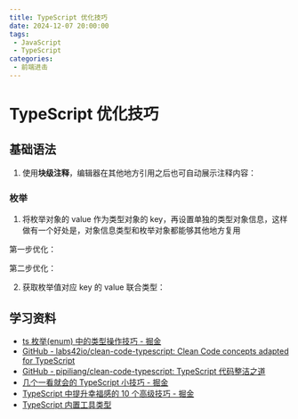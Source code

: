 ```yaml
---
title: TypeScript 优化技巧
date: 2024-12-07 20:00:00
tags:
 - JavaScript
 - TypeScript
categories:
 - 前端进击
---
```

# TypeScript 优化技巧
## 基础语法
1. 使用**块级注释**，编辑器在其他地方引用之后也可自动展示注释内容：
<CustomImage src='/growth-record/base/javascript/commonsummary.webp' />

### 枚举

1. 将枚举对象的 value 作为类型对象的 key，再设置单独的类型对象信息，这样做有一个好处是，对象信息类型和枚举对象都能够其他地方复用

<CustomImage src='/growth-record/base/javascript/tsopttrips01.webp' />

第一步优化：
<CustomImage src='/growth-record/base/javascript/tsopttrips02.webp' />

第二步优化：
<CustomImage src='/growth-record/base/javascript/tsopttrips03.webp' />

2. 获取枚举值对应 key 的 value 联合类型：
<CustomImage src='/growth-record/base/javascript/tsopttrips04.webp' />

## 学习资料
- [ts 枚举(enum) 中的类型操作技巧 - 掘金](https://juejin.cn/post/7073738558124589063)
- [GitHub - labs42io/clean-code-typescript: Clean Code concepts adapted for TypeScript](https://github.com/labs42io/clean-code-typescript)
- [GitHub - pipiliang/clean-code-typescript: TypeScript 代码整洁之道](https://github.com/pipiliang/clean-code-typescript)
- [几个一看就会的 TypeScript 小技巧 - 掘金](https://juejin.cn/post/7077536309804859428)
- [TypeScript 中提升幸福感的 10 个高级技巧 - 掘金](https://juejin.cn/post/6919478002925453320#heading-4)
- [TypeScript 内置工具类型](https://www.yuque.com/wangxiaocuo/coding-blog/mklpidm1gf6ef80a?view=doc_embed)
